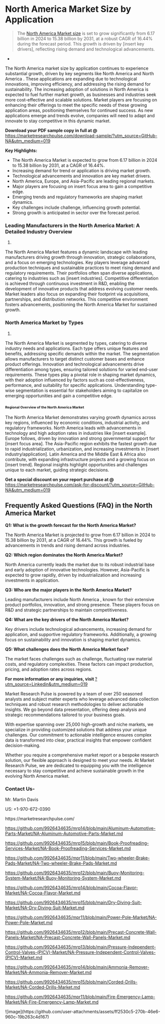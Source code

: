 <h1>North America  Market&nbsp;Size by Application</h1><blockquote><p>The <a href="https://marketresearchpulse.com/download-sample/?utm_source=GitHub-NA&amp;utm_medium=019">North America  Market size</a> is set to grow significantly from 6.17 billion in 2024 to 15.38 billion by 2031, at a robust CAGR of 16.44% during the forecast period. This growth is driven by [insert key drivers], reflecting rising demand and technological advancements.</p></blockquote><ul><li></li></ul><p>The North America  market size by application continues to experience substantial growth, driven by key segments like North America  and North America . These applications are expanding due to technological innovations, improving efficiency, and addressing the rising demand for sustainability. The increasing adoption of solutions in North America  is expected to fuel further market growth, as businesses and industries seek more cost-effective and scalable solutions. Market players are focusing on enhancing their offerings to meet the specific needs of these growing application areas, positioning themselves for continued success. As new applications emerge and trends evolve, companies will need to adapt and innovate to stay competitive in this dynamic market.</p><p><strong>Download your PDF sample copy in full at @ </strong><a href="https://marketresearchpulse.com/download-sample/?utm_source=GitHub-NA&amp;utm_medium=019">https://marketresearchpulse.com/download-sample/?utm_source=GitHub-NA&amp;utm_medium=019</a></p><p><strong>Key Highlights: </strong></p><ul><li>The North America  Market is expected to grow from 6.17 billion in 2024 to 15.38 billion by 2031, at a CAGR of 16.44%.</li><li>Increasing demand for trend or application is driving market growth.</li><li>Technological advancements and innovation are key market drivers.</li><li>North America, Europe, and Asia-Pacific are leading regional markets.</li><li>Major players are focusing on insert focus area to gain a competitive edge.</li><li>Emerging trends and regulatory frameworks are shaping market dynamics.</li><li>Key challenges include challenge, influencing growth potential.</li><li>Strong growth is anticipated in sector over the forecast period.</li></ul><h3>Leading Manufacturers in the North America  Market: A Detailed Industry Overview</h3><ol><li></li></ol><div class="flex max-w-full flex-col flex-grow"><div class="min-h-8 text-message flex w-full flex-col items-end gap-2 whitespace-normal break-words [.text-message+&amp;]:mt-5" dir="auto" data-message-author-role="assistant" data-message-id="fd8432e4-4910-450d-b182-61b7bfb0a01f" data-message-model-slug="gpt-4o"><div class="flex w-full flex-col gap-1 empty:hidden first:pt-[3px]"><div class="markdown prose w-full break-words dark:prose-invert light"><p>The North America  Market features a dynamic landscape with leading manufacturers driving growth through innovation, strategic collaborations, and a focus on emerging technologies. Key players leverage advanced production techniques and sustainable practices to meet rising demand and regulatory requirements. Their portfolios often span diverse applications, catering to industries such as [insert industries]. Competitive differentiation is achieved through continuous investment in R&amp;D, enabling the development of innovative products that address evolving customer needs. Market leaders also focus on expanding their footprint via acquisitions, partnerships, and distribution networks. This competitive environment fosters advancements, positioning the North America  Market for sustained growth.</p></div></div></div></div><h3>North America  Market by Types</h3><ol><li></li></ol><div class="flex max-w-full flex-col flex-grow"><div class="min-h-8 text-message flex w-full flex-col items-end gap-2 whitespace-normal break-words [.text-message+&amp;]:mt-5" dir="auto" data-message-author-role="assistant" data-message-id="084470be-0bb7-4664-bddf-5156b4f41249" data-message-model-slug="gpt-4o-mini"><div class="flex w-full flex-col gap-1 empty:hidden first:pt-[3px]"><div class="markdown prose w-full break-words dark:prose-invert light"><p>The North America  Market is segmented by types, catering to diverse industry needs and applications. Each type offers unique features and benefits, addressing specific demands within the market. The segmentation allows manufacturers to target distinct customer bases and enhance product offerings. Innovation and technological advancements drive differentiation among types, ensuring tailored solutions for varied end-user requirements. These types play a pivotal role in shaping market dynamics, with their adoption influenced by factors such as cost-effectiveness, performance, and suitability for specific applications. Understanding type-wise segmentation is essential for stakeholders aiming to capitalize on emerging opportunities and gain a competitive edge.</p></div></div></div></div><h3><span style="font-size: 11px;">Regional Overview of the North America  Market</span></h3><div class="flex max-w-full flex-col flex-grow"><div class="min-h-8 text-message flex w-full flex-col items-end gap-2 whitespace-normal break-words [.text-message+&amp;]:mt-5" dir="auto" data-message-author-role="assistant" data-message-id="e9038762-ce64-4e30-91c9-9bd413514231" data-message-model-slug="gpt-4o-mini"><div class="flex w-full flex-col gap-1 empty:hidden first:pt-[3px]"><div class="markdown prose w-full break-words dark:prose-invert light"><p>The North America  Market demonstrates varying growth dynamics across key regions, influenced by economic conditions, industrial activity, and regulatory frameworks. North America leads with advancements in technology and high adoption rates in industries like [insert example]. Europe follows, driven by innovation and strong governmental support for [insert focus area]. The Asia-Pacific region exhibits the fastest growth due to rapid industrialization, urbanization, and increasing investments in [insert industry/application]. Latin America and the Middle East &amp; Africa also contribute, with expanding infrastructure projects and a growing focus on [insert trend]. Regional insights highlight opportunities and challenges unique to each market, guiding strategic decisions.</p></div></div></div></div><p><strong>Get a special discount on your report purchase at @ </strong><a href="https://marketresearchpulse.com/ask-for-discount/?utm_source=GitHub-NA&amp;utm_medium=019">https://marketresearchpulse.com/ask-for-discount/?utm_source=GitHub-NA&amp;utm_medium=019</a></p><h2>Frequently Asked Questions (FAQ) in the North America  Market</h2><p><strong>Q1: What is the growth forecast for the North America  Market?</strong></p><p>The North America  Market is projected to grow from 6.17 billion in 2024 to 15.38 billion by 2031, at a CAGR of 16.44%. This growth is fueled by advancements in trends and rising demand across industries.</p><p><strong>Q2: Which region dominates the North America  Market?</strong></p><p>North America currently leads the market due to its robust industrial base and early adoption of innovative technologies. However, Asia-Pacific is expected to grow rapidly, driven by industrialization and increasing investments in application.</p><p><strong>Q3: Who are the major players in the North America  Market?</strong></p><p>Leading manufacturers include North America , known for their extensive product portfolios, innovation, and strong presence. These players focus on R&amp;D and strategic partnerships to maintain competitiveness.</p><p><strong>Q4: What are the key drivers of the North America  Market?</strong></p><p>Key drivers include technological advancements, increasing demand for application, and supportive regulatory frameworks. Additionally, a growing focus on sustainability and innovation is shaping market dynamics.</p><p><strong>Q5: What challenges does the North America  Market face?</strong></p><p>The market faces challenges such as challenge, fluctuating raw material costs, and regulatory complexities. These factors can impact production, pricing, and adoption rates across regions.</p><p><strong>For more information or any inquiries, visit&nbsp;</strong><a href="?utm_source=Linkedin&utm_medium=019">?utm_source=Linkedin&utm_medium=019</a></p><p>Market Research Pulse is powered by a team of over 250 seasoned analysts and subject matter experts who leverage advanced data collection techniques and robust research methodologies to deliver actionable insights. We go beyond data presentation, offering deep analysis and strategic recommendations tailored to your business goals.</p><p>With expertise spanning over 25,000 high-growth and niche markets, we specialize in providing customized solutions that address your unique challenges. Our commitment to actionable intelligence ensures complex data is transformed into clear, practical insights that empower confident decision-making.</p><p>Whether you require a comprehensive market report or a bespoke research solution, our flexible approach is designed to meet your needs. At Market Research Pulse, we are dedicated to equipping you with the intelligence necessary to stay competitive and achieve sustainable growth in the evolving North America  market.</p><h3><strong>Contact Us-</strong></h3><p>Mr. Martin Davis</p><p>US: +1-970-672-0390</p><p>https://marketresearchpulse.com/</p><p><a href="https://github.com/9926434635/mrp14/blob/main/Aluminum-Automotive-Parts-Market/NA-Aluminum-Automotive-Parts-Market.md">https://github.com/9926434635/mrp14/blob/main/Aluminum-Automotive-Parts-Market/NA-Aluminum-Automotive-Parts-Market.md</a></p><p><a href="https://github.com/9926434635/mrp15/blob/main/Book-Proofreading-Services-Market/NA-Book-Proofreading-Services-Market.md">https://github.com/9926434635/mrp15/blob/main/Book-Proofreading-Services-Market/NA-Book-Proofreading-Services-Market.md</a></p><p><a href="https://github.com/9926434635/mpr11/blob/main/Two-wheeler-Brake-Pads-Market/NA-Two-wheeler-Brake-Pads-Market.md">https://github.com/9926434635/mpr11/blob/main/Two-wheeler-Brake-Pads-Market/NA-Two-wheeler-Brake-Pads-Market.md</a></p><p><a href="https://github.com/9926434635/mrp12/blob/main/Buoy-Monitoring-System-Market/NA-Buoy-Monitoring-System-Market.md">https://github.com/9926434635/mrp12/blob/main/Buoy-Monitoring-System-Market/NA-Buoy-Monitoring-System-Market.md</a></p><p><a href="https://github.com/9926434635/mrp14/blob/main/Cocoa-Flavor-Market/NA-Cocoa-Flavor-Market.md">https://github.com/9926434635/mrp14/blob/main/Cocoa-Flavor-Market/NA-Cocoa-Flavor-Market.md</a></p><p><a href="https://github.com/9926434635/mrp15/blob/main/Dry-Diving-Suit-Market/NA-Dry-Diving-Suit-Market.md">https://github.com/9926434635/mrp15/blob/main/Dry-Diving-Suit-Market/NA-Dry-Diving-Suit-Market.md</a></p><p><a href="https://github.com/9926434635/mpr11/blob/main/Power-Pole-Market/NA-Power-Pole-Market.md">https://github.com/9926434635/mpr11/blob/main/Power-Pole-Market/NA-Power-Pole-Market.md</a></p><p><a href="https://github.com/9926434635/mrp12/blob/main/Precast-Concrete-Wall-Panels-Market/NA-Precast-Concrete-Wall-Panels-Market.md">https://github.com/9926434635/mrp12/blob/main/Precast-Concrete-Wall-Panels-Market/NA-Precast-Concrete-Wall-Panels-Market.md</a></p><p><a href="https://github.com/9926434635/mrp13/blob/main/Pressure-Independent-Control-Valves-(PICV)-Market/NA-Pressure-Independent-Control-Valves-(PICV)-Market.md">https://github.com/9926434635/mrp13/blob/main/Pressure-Independent-Control-Valves-(PICV)-Market/NA-Pressure-Independent-Control-Valves-(PICV)-Market.md</a></p><p><a href="https://github.com/9926434635/mrp14/blob/main/Ammonia-Remover-Market/NA-Ammonia-Remover-Market.md">https://github.com/9926434635/mrp14/blob/main/Ammonia-Remover-Market/NA-Ammonia-Remover-Market.md</a></p><p><a href="https://github.com/9926434635/mrp15/blob/main/Corded-Drills-Market/NA-Corded-Drills-Market.md">https://github.com/9926434635/mrp15/blob/main/Corded-Drills-Market/NA-Corded-Drills-Market.md</a></p><p><a href="https://github.com/9926434635/mpr11/blob/main/Fire-Emergency-Lamp-Market/NA-Fire-Emergency-Lamp-Market.md">https://github.com/9926434635/mpr11/blob/main/Fire-Emergency-Lamp-Market/NA-Fire-Emergency-Lamp-Market.md</a></p>
![image](https://github.com/user-attachments/assets/ff2530c5-270b-46e6-960c-19b263c4d167)
